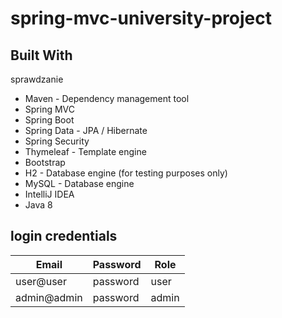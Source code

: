 # spring-mvc-university-project

## Built With

sprawdzanie

* Maven - Dependency management tool
* Spring MVC
* Spring Boot
* Spring Data - JPA / Hibernate
* Spring Security
* Thymeleaf - Template engine
* Bootstrap
* H2 - Database engine (for testing purposes only)
* MySQL - Database engine
* IntelliJ IDEA
* Java 8

## login credentials

Email | Password  | Role
------------ | ------------- | ----
user@user | password | user
admin@admin | password | admin
